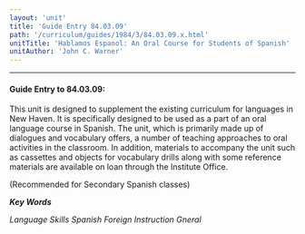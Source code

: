 ```yaml
---
layout: 'unit'
title: 'Guide Entry 84.03.09'
path: '/curriculum/guides/1984/3/84.03.09.x.html'
unitTitle: 'Hablamos Espanol: An Oral Course for Students of Spanish'
unitAuthor: 'John C. Warner'
---
```


<body>
<hr/>
 <h4>
  Guide Entry to 84.03.09:
 </h4>
 This unit is designed to supplement the existing curriculum for languages in New Haven.  It is specifically designed to be used as a part of an oral language course in Spanish.  The unit, which is primarily made up of dialogues and vocabulary offers, a number of teaching approaches to oral activities in the classroom.  In addition, materials to accompany the unit such as cassettes and objects for vocabulary drills along with some reference materials are available on loan through the Institute Office.
 <p>
  (Recommended for Secondary Spanish classes)
 </p>
<p>
  <b>
   <i>
    Key Words
   </i>
  </b>
  <br/>
 </p>
 <p>
  <i>
   Language Skills Spanish Foreign Instruction Gneral
  </i>
 </p>

</body>
